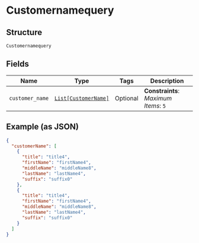 
# Customernamequery

## Structure

`Customernamequery`

## Fields

| Name | Type | Tags | Description |
|  --- | --- | --- | --- |
| `customer_name` | [`List[CustomerName]`](../../doc/models/customer-name.md) | Optional | **Constraints**: *Maximum Items*: `5` |

## Example (as JSON)

```json
{
  "customerName": [
    {
      "title": "title4",
      "firstName": "firstName4",
      "middleName": "middleName8",
      "lastName": "lastName4",
      "suffix": "suffix0"
    },
    {
      "title": "title4",
      "firstName": "firstName4",
      "middleName": "middleName8",
      "lastName": "lastName4",
      "suffix": "suffix0"
    }
  ]
}
```

